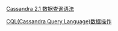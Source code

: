 [Cassandra 2.1 数据查询语法](https://blog.csdn.net/freewebsys/article/details/41595353)

[CQL(Cassandra Query Language)数据操作](https://blog.csdn.net/nangongyanya/article/details/53943731)

